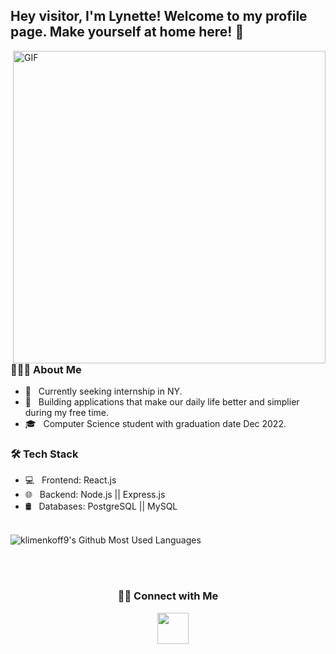 <h2> Hey visitor, I'm Lynette! Welcome to my profile page. Make yourself at home here! 👋&nbsp</h2>
<img align="right" alt="GIF" src="https://media.giphy.com/media/XymXANrzgI4k6FL6zr/giphy.gif" width="500"/>

<h3> 👨🏻‍💻 About Me </h3>

- 🔭 &nbsp; Currently seeking internship in NY.
- 🤔 &nbsp; Building applications that make our daily life better and simplier during my free time. 
- 🎓 &nbsp; Computer Science student with graduation date Dec 2022.

<h3>🛠 Tech Stack</h3>

- 💻 &nbsp; Frontend: React.js  
- 🌐 &nbsp; Backend: Node.js || Express.js 
- 🛢 &nbsp; Databases: PostgreSQL || MySQL 
<br>

<div>
<img src="https://github-readme-stats.vercel.app/api/top-langs/?username=klimenkoff9&layout=compact&text_color=daf7dc&bg_color=151515" alt="klimenkoff9's Github Most Used Languages">
</div>

<br></br>

<div align="center">
<h3> 🤝🏻 Connect with Me </h3>

<p>
&nbsp; <a href="https://www.linkedin.com/in/huan-lynette-li-121109214/" target="_blank" rel="noopener noreferrer"></a>
&nbsp; <a href="mailto:huanhuan0716@gmail.com" target="_blank" rel="noopener noreferrer"><img src="https://cdn1.iconfinder.com/data/icons/google-new-logos-1/32/gmail_new_logo-256.png"  width="50" /></a>
</p>
</div>
